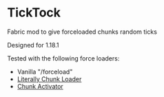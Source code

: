 # TickTock
Fabric mod to give forceloaded chunks random ticks

Designed for 1.18.1

Tested with the following force loaders:
 - Vanilla "/forceload"
 - [Literally Chunk Loader](https://www.curseforge.com/minecraft/mc-mods/literally-chunk-loader)
 - [Chunk Activator](https://www.curseforge.com/minecraft/mc-mods/chunk-activator)
